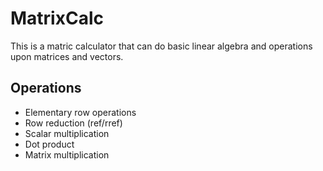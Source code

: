 # MatrixCalc
This is a matric calculator that can do basic linear algebra and operations upon matrices and vectors.

## Operations
- Elementary row operations
- Row reduction (ref/rref)
- Scalar multiplication
- Dot product
- Matrix multiplication
